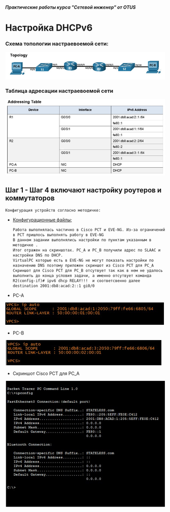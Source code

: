 ##### Практические работы курса "Сетевой инженер" от OTUS
#  Настройка DHCPv6
###  Схема топологии настраевоемой сети:
![](Topology_6.png)
###  Таблица адресации настраевоемой сети
![](address_table_6.png)

## Шаг 1 - Шаг 4 включают настройку роутеров и коммутаторов 
    Конфигурация устройств согласно методичке:
- [Конфигурационные файлы;](config/)

      Работа выполнялась частично в Cisco PCT и EVE-NG. Из-за ограничений в PCT пришлось выполнять работу в EVE-NG
      В данном задании выполнялись настройки по пунктам указанным в методичке .
      Итог отражен на скриншотах. PC_A и PC_B получили адрес по SLAAC и настройки DNS по DHCP. 
      VirtualPC которые есть в EVE-NG не могут показать настройки по назначению DNS поэтому приложен скриншот из Cisco PCT для PC_A
      Скриншот для Cisco PCT для PC_B отсутвует так как в нем не удалось выполнить до конца условия задачи, а именно отсутвует команда R2(config-if)# ipv6 dhcp RELAY!!!  и соответсвенно далее destination 2001:db8:acad:2::1 gi0/0

* PC-A

![](PC_A.png)

* PC-B

![](PC_B.png)

* Скриншот Cisco PCT для PC_A

![](CPT_A.png)


